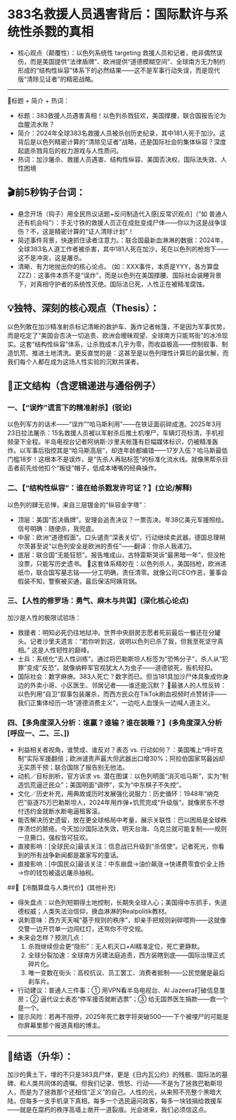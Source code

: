 # 383名救援人员遇害背后：国际默许与系统性杀戮的真相
- 核心观点（颠覆性）：以色列系统性 targeting 救援人员和记者，绝非偶然误伤，而是美国提供“法律盾牌”、欧洲提供“道德模糊空间”、全球南方无力制约形成的“结构性纵容”体系下的必然结果——这不是军事行动失误，而是现代版“清除见证者”的精密战略。

---
🎯标题 + 简介 + 热词：
* 标题：383救援人员遇害真相！以色列杀戮狂欢，美国撑腰，联合国报告沦为血腥流水账？
* 简介：2024年全球383名救援人员被杀创历史纪录，其中181人死于加沙。这背后是以色列精密计算的“清除见证者”战略，还是国际社会的集体纵容？深度起底杀戮背后的权力游戏与人性质问。
* 热词：加沙屠杀、救援人员遇害、结构性纵容、美国否决权、国际法失效、人性困境

## 🎬前5秒钩子台词：
- 悬念开场（钩子）用全民热议话题+反问制造代入感[反常识观点]（“如 普通人还有机会吗”）：手无寸铁的救援人员正在成批变成尸体——你以为这是战争误伤？不，这是精密计算的“证人清除计划”！
- 简述事件背景，快速抓住读者注意力。：联合国最新血淋淋的数据：2024年，全球383名人道工作者被杀害，其中181人死在加沙，死在以色列的枪炮下——这不是冲突，这是屠杀。
- 清晰、有力地抛出你的核心论点。 (如：XXX事件，本质是YYY，各方算盘ZZZ)：这事件本质不是“误炸”，而是以色列在美国撑腰、国际社会装睡背景下，对真相守护者的系统性灭绝。国际法已死，人性正在被精准腐蚀。

## 💡独特、深刻的核心观点（Thesis）：
以色列敢在加沙精准射杀标记清晰的救护车、轰炸记者帐篷，不是因为军事优势，而是吃定了“美国会否决一切追责、欧洲会暧昧观望、全球南方只能骂街”的冰冷现实。这套“结构性纵容”体系，让杀戮成本几乎为零，而收益极高——控制叙事、制造饥荒、推进土地清洗。更反直觉的是：这甚至是以色列理性计算后的最优解，而我们每个人都在成为这场人性实验的沉默共谋者。

## 🧩正文结构（含逻辑递进与通俗例子）
### 一、【“误炸”谎言下的精准射杀】(驳论)
以色列军方的话术——“误炸”“哈马斯利用”——在铁证面前碎成渣。2025年3月23日拉法屠杀：15名救援人员被以军射杀后推土机埋尸，车辆灯亮标清，手机视频录下全程。半岛电视台记者阿纳斯·沙里夫帐篷有巨幅媒体标识，仍被精准轰炸。以军事后指控其是“哈马斯高层”，却连年龄都编错——17岁入伍？哈马斯最低门槛18岁！这根本不是误炸，是“先杀人再贴标签”的标准化流水线。就像黑帮杀目击者前先给他扣个“叛徒”帽子，低成本堵嘴的经典操作。

### 二、【“结构性纵容”：谁在给杀戮发许可证？】(立论/解释)
以色列的肆无忌惮，来自三层镀金的“纵容金字塔”：
- 顶层：美国“否决盾牌”。安理会追责决议？一票否决。年38亿美元军援照给。信号明确：随便杀，我兜底。
- 中层：欧洲“道德假面”。口头谴责“深表关切”，行动继续卖武器。德国总理朔尔茨甚至说“以色列安全是欧洲的责任”——翻译：你杀人我递刀。
- 底层：联合国“无能狂怒”。报告堆成山，古特雷斯哭诉“最黑暗一年”，但没枪没票，只能写历史遗书。
🧠这套体系精妙在：以色列杀人，美国挡枪，欧洲递纸巾，联合国写墓志铭——分工明确，责任清零。就像公司CEO作恶，董事会假装不知，警察被买通，最后保洁阿姨背锅。

### 三、【人性的修罗场：勇气、麻木与共谋】(深化核心论点)
加沙是人性的极限试验场：
- 救援者：明知必死仍往地狱冲。世界中央厨房志愿者死前最后一餐还在分罐头。记者沙里夫遗言：“若你听到这，说明以色列已杀了我，但我至死坚守真相。” 这是人性韧性的巅峰。
- 士兵：系统化“去人性训练”。通过将巴勒斯坦人标签为“恐怖分子”，杀人从“犯罪”变成“反恐”。就像纳粹军官视犹太人为虫子——道德锁死，扳机轻扣。
- 国际社会：数字麻痹。383人死亡？数字而已。但当181具加沙尸体具象成你身边的外卖小哥、小区医生、邻居记者——谁还能沉默？
🧠最骇人的人性反转：以色列用“自卫”叙事包装屠杀，而西方民众在TikTok刷血视频时点赞转评——我们正集体经历一场“道德消费主义”，一边吃人血馒头一边喊人道主义。

### 四、【多角度深入分析：谁赢？谁输？谁在装睡？】(多角度深入分析[呼应一、二、三、])
- 利益相关者视角，谁赞成、谁反对？表态 vs. 行动如何？：美国嘴上“呼吁克制”实际军援翻倍；欧洲谴责声最大但武器出口增30%；阿拉伯国家骂最凶却无实质干预；联合国除了报告别无他法。
- 动机／目标剖析，官方诉求 vs. 潜在图谋：以色列明面“消灭哈马斯”，实为“制造饥荒逼迁民众”；美国明面“调停”，实为“中东棋子不失控”。
- 文化／历史补充，用典故或历时发展强化说服力：历史循环：1948年“纳克巴”驱逐75万巴勒斯坦人，2024年用炸弹+饥荒完成“升级版”。就像房东不想付违约金就断水断电逼租客滚。
- 能否解决历史遗留，放在更全球格局中考量，展示关联性：巴以困局是全球秩序溃烂的脓疮。今天加沙国际法失效，明天台海、乌克兰就可能复制——规则一旦撕口，强权皆可狂欢。
- 直接影响：[全球民众]最该关注：信息战已升级到“杀信使”。记者死光，你看到的所有战争新闻都是赢家写的童话。
- 直接影响：[中国民众]最该关注：中东崩盘→油价飙涨→快递费零食价全上扬→你的钱包被遥远屠杀抽税。

##📌【冷酷算盘与人类代价】(其他补充)
- 得失盘点：以色列短期得土地控制，长期失全球人心；美国得中东抓手，失道德权威；人类失法治信仰，换血淋淋的Realpolitik教材。
- 讽刺意味：西方天天喊“基于规则的秩序”，却亲手把规则剁碎喂狗——这就像交警一边开罚单一边闯红灯，还骂你不守交规。
- 未来会怎样？预测几点：
  1. 杀戮继续但会更“隐形”：无人机灭口+AI精准定位，死亡更静默。
  2. 全球分裂加速：全球南方另建法庭追责，西方装瞎到底——国际治理正式碎片化。
  3. 唯一变数在街头：高校抗议、员工罢工、消费者抵制——公民觉醒是最后刹车片。
- 行动建议：普通人三件事：① 用VPN看半岛电视台、Al Jazeera打破信息茧房；② 逼代议士表态“停军援否就断选票”；③ 给无国界医生捐款——救一个是一个。
- 提示风险：若再不阻停，2025年死亡数字将突破500——下个被埋尸的可能是你屏幕里那个报道真相的博主。

---
## 🎯结语（升华）：
加沙的黄土下，埋的不只是383具尸体，更是《日内瓦公约》的残骸、国际法的墓碑、和人类共同体的遗嘱。但我们记录、愤怒、行动——不是为了拯救巴勒斯坦人，而是为了拯救那个还相信“正义”的自己。人性的光，从来照不亮整个黑暗大陆，但每多一支手机录下真相，每多一个选民逼问政客，每多一块钱捐给救援车——就是在腐朽的秩序高墙上凿开一道裂痕。光会进来，我们必须信这点。
